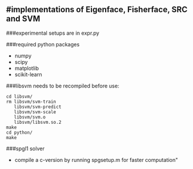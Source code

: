#implementations of Eigenface, Fisherface, SRC and SVM 
---
###experimental setups are in expr.py

###required python packages
* numpy
* scipy
* matplotlib
* scikit-learn

###libsvm needs to be recompiled before use:
```shell
cd libsvm/
rm libsvm/svm-train 
   libsvm/svm-predict 
   libsvm/svm-scale 
   libsvm/svm.o 
   libsvm/libsvm.so.2 
make
cd python/
make
```
###spgl1 solver
* compile a c-version by running spgsetup.m for faster computation"
